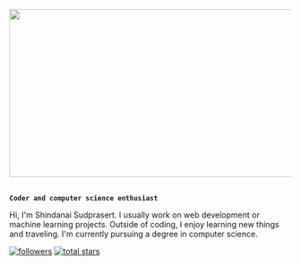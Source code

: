 <div align="center">
  <img src="https://i.pinimg.com/originals/2e/db/a4/2edba48745736beae36a6b90a77df47e.gif" height="300px" width="1000px">
</div>
<br> 

**`Coder and computer science enthusiast`**

<p> Hi, I'm Shindanai Sudprasert. I usually work on web development or machine learning projects. Outside of coding, I enjoy learning new things and traveling. I'm currently pursuing a degree in computer science.
</p>
<p align="left">
    <a href="https://github.com/fiddleswe?tab=followers"><img alt="followers" title="Follow me on Github" src="https://custom-icon-badges.demolab.com/github/followers/MintheStar?color=236ad3&labelColor=1155ba&style=for-the-badge&logo=person-add&label=Follow&logoColor=white"/></a>
    <a href="https://github.com/fiddleswe?tab=repositories&sort=stargazers"><img alt="total stars" title="Total stars on GitHub" src="https://custom-icon-badges.demolab.com/github/stars/MintheStar?color=55960c&style=for-the-badge&labelColor=488207&logo=star"/></a>
</p>

